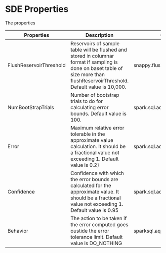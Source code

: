 # SDE Properties

The properties

| Properties | Description |Command|
|--------|--------|--------|
|FlushReservoirThreshold|Reservoirs of sample table will be flushed and stored in columnar format if sampling is done on baset table of size more than flushReservoirThreshold. Default value is 10,000.|snappy.flushReservoirThreshold|
|NumBootStrapTrials|Number of bootstrap trials to do for calculating error bounds. Default value is 100.|spark.sql.aqp.numBootStrapTrials|
|Error|Maximum relative error tolerable in the approximate value calculation. It should be a fractional value not exceeding 1. Default value is 0.2}|spark.sql.aqp.error|
|Confidence|Confidence with which the error bounds are calculated for the approximate value. It should be a fractional value not exceeding 1. Default value is 0.95|spark.sql.aqp.confidence|
|Behavior|The action to be taken if the error computed goes oustide the error tolerance limit. Default value is DO_NOTHING|sparksql.aqp.behavior|